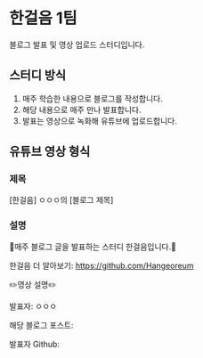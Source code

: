 # 한걸음 1팀
블로그 발표 및 영상 업로드 스터디입니다.

## 스터디 방식
1. 매주 학습한 내용으로 블로그를 작성합니다.
2. 해당 내용으로 매주 만나 발표합니다.
3. 발표는 영상으로 녹화해 유튜브에 업로드합니다.

## 유튜브 영상 형식
### 제목
[한걸음] ㅇㅇㅇ의 [블로그 제목]

### 설명
🌿매주 블로그 글을 발표하는 스터디 한걸음입니다.🌿

한걸음 더 알아보기: https://github.com/Hangeoreum

✏️영상 설명✏️

발표자: ㅇㅇㅇ

해당 블로그 포스트:

발표자 Github:
